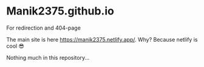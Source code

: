 # Manik2375.github.io
For redirection and 404-page 

The main site is here https://manik2375.netlify.app/. Why? Because netlify is cool :sunglasses:

Nothing much in this repository...
